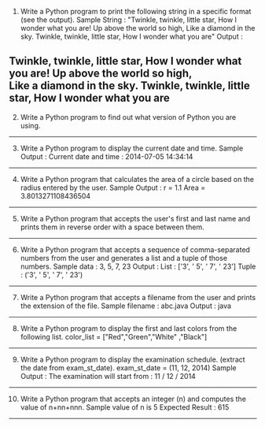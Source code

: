 1. Write a Python program to print the following string in a specific format (see the output).
Sample String : "Twinkle, twinkle, little star, How I wonder what you are! Up above the world so high, Like a diamond in the sky. Twinkle, twinkle, little star, How I wonder what you are"
Output :

Twinkle, twinkle, little star,
	How I wonder what you are! 
		Up above the world so high,   		
		Like a diamond in the sky. 
Twinkle, twinkle, little star, 
	How I wonder what you are
---

2. Write a Python program to find out what version of Python you are using.
---

3. Write a Python program to display the current date and time.
Sample Output :
Current date and time :
2014-07-05 14:34:14
---

4. Write a Python program that calculates the area of a circle based on the radius entered by the user.
Sample Output :
r = 1.1
Area = 3.8013271108436504
---

5. Write a Python program that accepts the user's first and last name and prints them in reverse order with a space between them. 

---

6. Write a Python program that accepts a sequence of comma-separated numbers from the user and generates a list and a tuple of those numbers.
Sample data : 3, 5, 7, 23
Output :
List : ['3', ' 5', ' 7', ' 23']
Tuple : ('3', ' 5', ' 7', ' 23')

---

7. Write a Python program that accepts a filename from the user and prints the extension of the file.
Sample filename : abc.java
Output : java

---

8. Write a Python program to display the first and last colors from the following list.
color_list = ["Red","Green","White" ,"Black"]

---

9. Write a Python program to display the examination schedule. (extract the date from exam_st_date).
exam_st_date = (11, 12, 2014)
Sample Output : The examination will start from : 11 / 12 / 2014

---


10. Write a Python program that accepts an integer (n) and computes the value of n+nn+nnn.
Sample value of n is 5
Expected Result : 615

---

